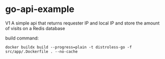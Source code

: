# go-api-example

V1
A simple api that returns requester IP and local IP and store the amount of visits on a Redis database

build command:
```shell
docker buildx build --progress=plain -t distroless-go -f src/app/.Dockerfile . --no-cache
```